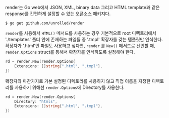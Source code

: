 render는 Go web에서 JSON, XML, binary data 그리고 HTML template과 같은 response를 간편하게 설정할 수 있는 오픈소스 패키지다.

```terminal
$ go get github.com/unrolled/render
```

`render`를 사용해서 `HTML()` 메서드를 사용하는 경우 기본적으로 root 디렉토리에서 './templates' 폴더 안에 존재하는 파일들 중 '.tmpl' 확장자를 갖는 템플릿만 인식한다. 확장자가 '.html'인 파일도 사용하고 싶다면, `render` 를 `New()` 메서드로 선언할 때, `render.Options` struct를 통해서 확장자를 인식하도록 설정해야 한다.

```go
rd = render.New(render.Options{
    Extensions: []string{".html", ".tmpl"},
})
```

확장자와 마찬가지로 기본 설정된 디렉토리를 사용하지 않고 직접 이름을 지정한 디렉토리를 사용하기 위해선 `render.Options`에 Directory를 사용한다.

```go
rd = render.New(render.Options{
    Directory: "htmls",
    Extensions: []string{".html", ".tmpl"},
})
```